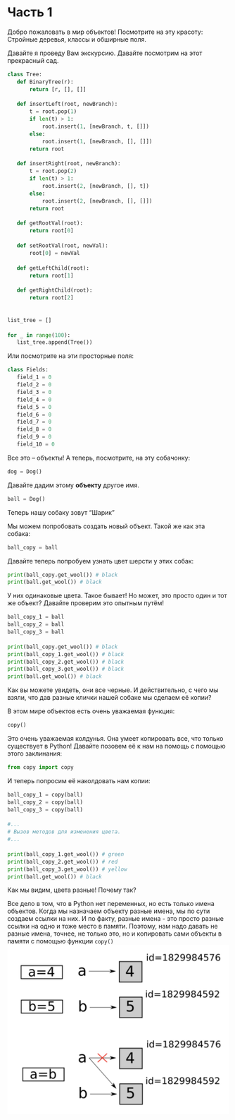 # Часть 1
Добро пожаловать в мир объектов! Посмотрите на эту красоту: Стройные деревья, классы и обширные поля.

Давайте я проведу Вам экскурсию. Давайте посмотрим на этот прекрасный сад. 

```python
class Tree:
   def BinaryTree(r):
       return [r, [], []]

   def insertLeft(root, newBranch):
       t = root.pop(1)
       if len(t) > 1:
           root.insert(1, [newBranch, t, []])
       else:
           root.insert(1, [newBranch, [], []])
       return root

   def insertRight(root, newBranch):
       t = root.pop(2)
       if len(t) > 1:
           root.insert(2, [newBranch, [], t])
       else:
           root.insert(2, [newBranch, [], []])
       return root

   def getRootVal(root):
       return root[0]

   def setRootVal(root, newVal):
       root[0] = newVal

   def getLeftChild(root):
       return root[1]

   def getRightChild(root):
       return root[2]


list_tree = []

for _ in range(100):
   list_tree.append(Tree())
```
Или посмотрите на эти просторные поля:
```python
class Fields:
   field_1 = 0
   field_2 = 0
   field_3 = 0
   field_4 = 0
   field_5 = 0
   field_6 = 0
   field_7 = 0
   field_8 = 0
   field_9 = 0
   field_10 = 0
```
Все это – объекты!
А теперь, посмотрите, на эту собачонку: 
```python
dog = Dog()
```
Давайте дадим этому **объекту** другое имя.
```python
ball = Dog()
```
Теперь нашу собаку зовут “Шарик”

Мы можем попробовать создать новый объект. Такой же как эта собака:

```python
ball_copy = ball
```
Давайте теперь попробуем узнать цвет шерсти у этих собак:
```python
print(ball_copy.get_wool()) # black
print(ball.get_wool()) # black
```
У них одинаковые цвета. Такое бывает! Но может, это просто один и тот же объект? Давайте проверим это опытным путём!
```python
ball_copy_1 = ball
ball_copy_2 = ball
ball_copy_3 = ball

print(ball_copy.get_wool()) # black
print(ball_copy_1.get_wool()) # black
print(ball_copy_2.get_wool()) # black
print(ball_copy_3.get_wool()) # black
print(ball.get_wool()) # black
```
Как вы можете увидеть, они все черные. И действительно, с чего мы взяли, что дав разные клички нашей собаке мы сделаем её копии?

В этом мире объектов есть очень уважаемая функция: 
```python
copy()
```
Это очень уважаемая колдунья. Она умеет копировать все, что только существует в Python!
Давайте позовем её к нам на помощь с помощью этого заклинания:
```python
from copy import copy
```
И теперь попросим её наколдовать нам копии:
```python
ball_copy_1 = copy(ball)
ball_copy_2 = copy(ball)
ball_copy_3 = copy(ball)

#...
# Вызов методов для изменения цвета.
#...

print(ball_copy_1.get_wool()) # green
print(ball_copy_2.get_wool()) # red
print(ball_copy_3.get_wool()) # yellow
print(ball.get_wool()) # black
```
Как мы видим, цвета разные! Почему так?

Все дело в том, что в Python нет переменных, но есть только имена объектов.
Когда мы назначаем объекту разные имена, мы по сути создаем ссылки на них. И по факту, разные имена - это просто разные ссылки на одно и тоже место в памяти. Поэтому, нам надо давать не разные имена, точнее, не только это, но и копировать сами объекты в памяти с помощью функции
`copy()`
![This is an image](/assets/images/part_1_1.png)